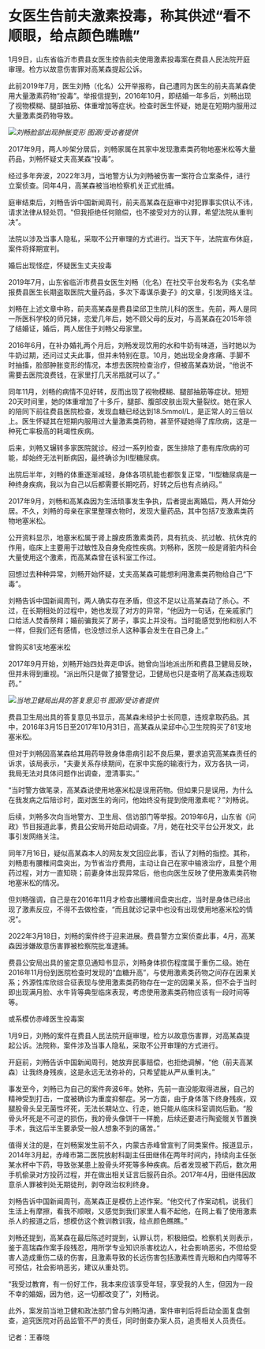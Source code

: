# 女医生告前夫激素投毒，称其供述“看不顺眼，给点颜色瞧瞧”

1月9日，山东省临沂市费县女医生控告前夫使用激素投毒案在费县人民法院开庭审理。检方以故意伤害罪对高某森提起公诉。

此前2019年7月，医生刘畅（化名）公开举报称，自己遭同为医生的前夫高某森使用大量激素药物“投毒”。举报信提到，2016年10月，即结婚一年多后，刘畅出现了视物模糊、腿部抽筋、体重增加等症状。检查时医生怀疑，她是在短期内服用过大量激素类药物导致。

![](https://inews.gtimg.com/newsapp_bt/0/15605949338/1000)_刘畅脸部出现肿胀变形
图源/受访者提供_

2017年9月，两人吵架分居后，刘畅家属在其家中发现激素类药物地塞米松等大量药品，刘畅怀疑丈夫高某森“投毒”。

经过多年奔波，2022年3月，当地警方认为刘畅被伤害一案符合立案条件，进行立案侦查。同年4月，高某森被当地检察机关正式批捕。

庭审结束后，刘畅告诉中国新闻周刊，前夫高某森在庭审中对犯罪事实供认不讳，请求法律从轻处罚。“但我拒绝任何赔偿，也不接受对方的认罪，希望法院从重判决”。

法院以涉及当事人隐私，采取不公开审理的方式进行。当天下午，法院宣布休庭，案件将择期宣判。

婚后出现怪症，怀疑医生丈夫投毒

2019年7月，山东省临沂市费县女医生刘畅（化名）在社交平台发布名为《实名举报费县医生长期盗取医院大量药品，多次下毒谋杀妻子》的文章，引发网络关注。

刘畅在上述文章中称，前夫高某森是费县梁邱卫生院儿科的医生。先前，两人是同一所医科学校的师兄妹，恋爱几年后，她不顾父母的反对，与高某森在2015年领了结婚证，婚后，两人居住于刘畅父母家里。

2016年6月，在补办婚礼两个月后，刘畅发现饮用的水和牛奶有味道，当时她以为牛奶过期，还问过丈夫此事，但并未特别在意。10月，她出现全身疼痛、手脚不时抽搐，脸部肿胀变形的情况，本想去医院检查治疗，但被高某森劝说，“他说不需要去医院浪费钱，在家里打几天吊瓶就可以了。”

同年11月，刘畅的病情不见好转，反而出现了视物模糊、腿部抽筋等症状。短短20天时间里，她的体重增加了十多斤，腿部、腹部皮肤出现大量裂纹。她在家人的陪同下前往费县医院检查，发现血糖已经达到18.5mmol/L，是正常人的三倍以上。医生怀疑其在短期内服用过大量激素类药物，甚至怀疑她得了库欣病，这是一种死亡率极高的耗竭性疾病。

后来，刘畅又辗转多家医院就诊。经过一系列检查，医生排除了患有库欣病的可能，却始终无法判断病因，最终确诊为Ⅱ型糖尿病。

出院后半年，刘畅的体重逐渐减轻，身体各项机能也都恢复正常，“Ⅱ型糖尿病是一种终身疾病，我以为自己以后都需要长期吃药，好转之后也有点纳闷。”

2017年9月，刘畅和高某森因为生活琐事发生争执，后者提出离婚后，两人开始分居。不久，刘畅的母亲在家里整理衣物时，发现大量药品，其中包括7支激素类药物地塞米松。

公开资料显示，地塞米松属于肾上腺皮质激素类药，具有抗炎、抗过敏、抗休克的作用，临床上主要用于过敏性及自身免疫性疾病。刘畅称，医院一般是肾脏内科会大量使用这个激素，而高某森曾在该科室工作过。

回想过去种种异常，刘畅开始怀疑，丈夫高某森可能想利用激素类药物给自己“下毒”。

刘畅告诉中国新闻周刊，两人确实存在矛盾，但这不足以让高某森动了杀心。不过，在长期相处的过程中，她也发现了对方的异常，“他因为一句话，在亲戚家门口给活人焚香祭拜；婚前骗我买了房子，事实上并没有。当时能感觉到他和别人不一样，但我们还有感情，也没想过杀人这种事会发生在自己身上。”

曾购买81支地塞米松

2017年9月开始，刘畅开始四处奔走申诉。她曾向当地派出所和费县卫健局反映，但并未得到重视。“派出所只是做了接警登记，卫健局也只是查明了高某森违规取药。”

![](https://inews.gtimg.com/newsapp_bt/0/15605949358/1000)_当地卫健局出具的答复意见书
图源/受访者提供_

费县卫生局出具的答复意见书显示，高某森未经护士长同意，违规拿取药品。其中，2016年3月15日至2017年10月31日，高某森从梁邱中心卫生院购买了81支地塞米松。

但对于刘畅因高某森给其用药导致身体患病引起不良后果，要求追究高某森责任的诉求，该局表示，“夫妻关系存续期间，在家中实施的输液行为，双方各执一词，我局无法对具体问题作出调查，澄清事实。”

“当时警方做笔录，高某森说使用地塞米松是误用药物。但如果只是误用，为什么在我发病之后陪诊时，面对医生的询问，他始终没有提到使用激素呢？”刘畅说。

后续，刘畅多次向当地警方、卫生局、信访部门等举报。2019年6月，山东省《问政》节目报道此事，费县公安局开始启动调查。7月，她在社交平台公开发文，此事引发网络关注。

同年7月16日，疑似高某森本人的网友发文回应此事，否认了刘畅的指控。其称，刘畅患有腰椎间盘突出，为节省治疗费用，主动让自己在家中输液治疗，且整个用药过程，对方一直知晓；前妻身体出现异常后，他也向医生反映了使用激素类药物地塞米松的情况。

但刘畅强调，自己是在2016年11月才检查出腰椎间盘突出症，当时是身体已经出现了激素反应，不得不去做检查，“而且就诊记录中也没有出现使用地塞米松的情况”。

2022年3月18日，刘畅的案件终于迎来进展。费县警方立案侦查此事，4月，高某森因涉嫌故意伤害罪被检察院批准逮捕。

费县公安局出具的鉴定意见通知书显示，刘畅身体损伤程度属于重伤二级。她在2016年11月份到医院检查时发现的“血糖升高”，与使用激素类药物之间存在因果关系；外源性库欣综合征表现与使用激素类药物存在一定的因果关系，但不会于当时即出现满月脸、水牛背等典型临床表现，考虑使用激素类药物应该有一段时间等等。

或系模仿赤峰医生投毒案

1月9日，刘畅的案件在费县人民法院开庭审理，检方以故意伤害罪，对高某森提起公诉。法院称，案件涉及当事人隐私，采取不公开审理的方式进行。

开庭前，刘畅告诉中国新闻周刊，她放弃民事赔偿，也拒绝调解，“他（前夫高某森）让我终身残疾，这是永远无法弥补的，只希望能从严从重判决。”

事发至今，刘畅已为自己的案件奔波6年。她称，先前一直没能取得进展，自己的精神受到打击，一度被确诊为重度抑郁症。另一方面，由于身体落下终身残疾，双腿股骨头呈无菌性坏死，无法长期站立、行走，她只能从临床科室调岗后勤。“股骨头坏死是不可逆的损伤，我的骨头像饼干一样脆，后续还要进行陶瓷髋关节置换手术，我这后半生要承受一般人想象不到的痛苦。”

值得关注的是，在刘畅案发生前不久，内蒙古赤峰曾宣判了同类案件。报道显示，2014年3月起，赤峰市第二医院放射科副主任田继伟在两年时间内，持续向主任张某水杯中下药，导致张某患上股骨头坏死等多种疾病。后者发现被下药后，数次用手机偷录对方投药过程，并在做出相关证言后服药自杀。2017年4月，田继伟因故意杀人罪被判处无期徒刑，剥夺政治权利终身。

刘畅告诉中国新闻周刊，高某森正是模仿上述作案。“他交代了作案动机，说我们生活上有摩擦，看我不顺眼，又感觉到我们家里人看不起他，在网上看了使用激素杀人的报道之后，想模仿这个教训教训我，给点颜色瞧瞧。”

刘畅还提到，高某森在最后陈述时提到，认罪认罚，积极赔偿。检察机关则表示，鉴于高瑞森作案手段残忍，用所学专业知识杀害枕边人，社会影响恶劣，不但给受害人造成重伤二级的伤害，且激素导致的长远伤害包括激素性青光眼和白内障等不可预估，社会影响恶劣，建议从重处罚。

“我受过教育，有一份好工作，我本来应该享受年轻，享受我的人生，但因为一段不幸的婚姻，因为他，这一切都改变了”，刘畅说。

此外，案发前当地卫健和政法部门曾与刘畅沟通，案件审判后将启动全面复盘倒查，追究医院对药品监管不严的责任，同时倒查办案人员，追责相关人员责任。

记者：王春晓

